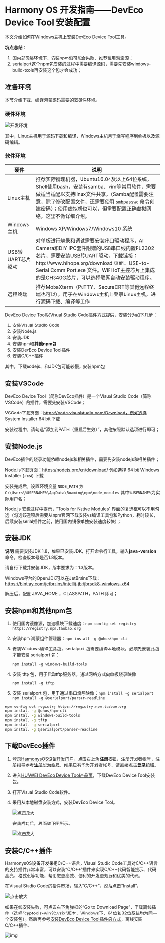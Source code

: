 # Harmony OS 开发指南——DevEco Device Tool 安装配置

本文介绍如何在Windows主机上安装DevEco Device Tool工具。

**坑点总结**：

1. 国内部网络环境下，安装npm包可能会失败，推荐使用淘宝源；
2. serialport这个npm包安装的过程中需要编译源码，需要先安装windows-build-tools再安装这个包才会成功；

## 准备环境

本节介绍下载、编译鸿蒙源码需要的软硬件环境。

### 硬件环境

![开发环境](https://communityfile-drcn.op.hicloud.com/FileServer/getFile/cmtyPub/011/111/111/0000000000011111111.20200910235406.07666083971622121425650879377172:50510911011517:2800:A260456A9C92CDA9B13E2E3A942A5A015A20E4EC9CAEF0760A683198DDAB5578.png?needInitFileName=true?needInitFileName=true)

其中，Linux主机用于源码下载和编译，Windows主机用于烧写程序到单板以及源码编辑。



### 软件环境

| 硬件              | 说明                                                         |
| ----------------- | ------------------------------------------------------------ |
| Linux主机         | 推荐实际物理机器，Ubuntu16.04及以上64位系统，Shell使用bash，安装有samba、vim等常用软件，需要做适当适配以支持linux文件共享，（Samba配置需要注意，除了修改配置文件，还需要使用 `smbpasswd` 命令创建密码）；使用虚拟机也可以，但需要配置正确虚拟网络，这里不做详细介绍。 |
| Windows主机       | Windows XP/Windows7/Windows10 系统                           |
| USB转UART芯片驱动 | 对单板进行烧录和调试需要安装串口驱动程序，AI Camera和DIY IPC套件附赠的USB串口线内置PL2302芯片，需要安装USB转UART驱动，下载链接： http://www.hihope.org/download  页面，USB-to-Serial Comm Port.exe  文件。WiFi IoT主控芯片上集成的是CH340G芯片，可以选择联网自动安装驱动程序。 |
| 远程终端          | 推荐MobaXterm（PuTTY、SecureCRT等其他远程终端也可以），用于在Windows主机上登录Linux主机，进行源码下载、编译等工作 |



DevEco Device Tool以Visual Studio Code插件方式提供，安装分为如下几步：

1. 安装Visual Studio Code
2. 安装Node.js
3. 安装JDK
4. 安装hpm和**其他npm包**
5. 安装DevEco Device Tool插件
6. 安装C/C++插件

其中，下载nodejs、和JDK包可能较慢，安装hpm包


## 安装VSCode

DevEco Device Tool（简称DevEco插件）是一个Visual Studio Code（简称VSCode）的插件，需要先安装VSCode；

VSCode下载页面：https://code.visualstudio.com/Download，例如选择 System Installer 64 bit 下载

安装过程中，请勾选“添加到PATH（重启后生效）”，其他按照默认选项进行即可；



## 安装Node.js

DevEco插件的烧录功能依赖nodejs和相关插件，需要先安装nodejs和相关插件；

Node.js下载页面：https://nodejs.org/en/download/ 例如选择 64 bit Windows Installer (.msi) 下载

安装完成后，设置环境变量 `NODE_PATH` 为 `C:\Users\%USERNAME%\AppData\Roaming\npm\node_modules` 其中`%USERNAME%`为实际用户名；

Node.js 安装过程中提示，“Tools for Native Modules” 界面的复选框可以不用勾选（勾选该选项后需要从npm官网下载安装vs编译工具包和Python，耗时较长，后续安装serial插件之前，使用国内镜像单独安装速度较快）；



## 安装JDK

**说明** 需要安装JDK 1.8，如果已安装JDK，打开命令行工具，输入**java -version**命令，检查版本号是否1.8版本。

请自行下载并安装JDK，版本要求为：1.8版本。

Windows平台的OpenJDK可以在JetBrains下载：https://bintray.com/jetbrains/intellij-jbr/jbrsdk8-windows-x64

解压后，配置 JAVA_HOME ，CLASSPATH，PATH 即可；



## 安装hpm和其他npm包

1. 使用国内镜像源，加速模块下载速度：`npm config set registry https://registry.npm.taobao.org`

2. 安装hpm 鸿蒙组件管理器：`npm install -g @ohos/hpm-cli`

3. 安装Windows编译工具包，serialport 包需要编译本地模块，必须先安装此包才能安装 serialport 包：

   `npm install -g windows-build-tools`

4. 安装 tftp 包，用于启动tftp服务器，通过网络方式向单板烧录映像：

   `npm install -g tftp`

5. 安装 serialport 包，用于通过串口烧写映像：`npm install -g serialport`
   `npm install -g @serialport/parser-readline`

```sh
npm config set registry https://registry.npm.taobao.org
npm install -g @ohos/hpm-cli
npm install -g windows-build-tools
npm install -g tftp
npm install -g serialport
npm install -g @serialport/parser-readline
```



## 下载DevEco插件

1. 登录[HarmonysOS设备开发门户](https://device.harmonyos.com/cn/home)，点击右上角**注册**按钮，注册开发者帐号，注册指导参考[注册华为帐号](https://developer.huawei.com/consumer/cn/doc/20300)。如果已有华为开发者帐号，请直接点击**登录**按钮。

2. 进入[HUAWEI DevEco Device Tool产品页](https://device.harmonyos.com/cn/ide)，下载DevEco Device Tool安装包。

3. 打开Visual Studio Code软件。

4. 采用从本地磁盘安装方式，安装DevEco Device Tool。

   ![点击放大](https://communityfile-drcn.op.hicloud.com/FileServer/getFile/cmtyPub/011/111/111/0000000000011111111.20200914093622.93560046166375321457328824276949:50510914020140:2800:6D71CB138B0590368E613ED5A7B302262DE31733629047F66500DF27757F2853.gif?needInitFileName=true?needInitFileName=true)

   安装成功后，界面如下图所示。

   ![点击放大](https://communityfile-drcn.op.hicloud.com/FileServer/getFile/cmtyPub/011/111/111/0000000000011111111.20200914093622.37832007141604464627097125460649:50510914020140:2800:F6288E3BA1FDA293B52D1BA2F6FFBF4F6DDB53DD792FB42E66F234A75AA1BB85.png?needInitFileName=true?needInitFileName=true)



## 安装C/C++插件

HarmonysOS设备开发采用C/C++语言，Visual Studio Code工具对C/C++语言的支持插件非常丰富，可以安装“C/C++”插件来实现C/C++代码智能提示、代码高亮、格式化等功能，帮助您更高效、便利的开发更规范和优美的代码。

在Visual Studio Code的插件市场，输入“C/C++”，然后点击“Install”。

![点击放大](https://communityfile-drcn.op.hicloud.com/FileServer/getFile/cmtyPub/011/111/111/0000000000011111111.20200914093623.01024343525247339263582244765607:50510914020140:2800:8CECD4F3E002EEED38F29A6832DBA7A98F78ACCA9AA2FD36341147DA52300C96.png?needInitFileName=true?needInitFileName=true)

如果在线安装失败，可点击右下角弹框的“Go to Download Page”，下载离线插件（选择“cpptools-win32.vsix”版本，Windows下，64位和32位系统均为同一个安装包）。然后再参考[安装DevEco Device Tool插件的方式](https://device.harmonyos.com/cn/docs/ide/user-guides/tool_install-0000001050164976#ZH-CN_TOPIC_0000001050164976__section4336315185716)，离线安装C/C++插件。

![img](https://communityfile-drcn.op.hicloud.com/FileServer/getFile/cmtyPub/011/111/111/0000000000011111111.20200914093623.16985116067731605372818769568785:50510914020140:2800:0B1E3CA592229336927B6953172125E21AE192B930A3BE4A977382875E06BAD2.png?needInitFileName=true?needInitFileName=true)